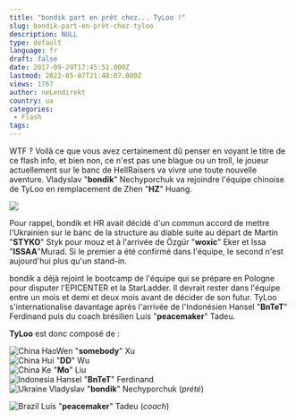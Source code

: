 ```yaml
---
title: "bondik part en prêt chez... TyLoo !"
slug: bondik-part-en-prêt-chez-tyloo
description: NULL
type: default
language: fr
draft: false
date: 2017-09-29T17:45:51.000Z
lastmod: 2022-05-07T21:48:07.000Z
views: 1767
author: neLendirekt
country: ua
categories:
 - Flash
tags:
---
```

WTF ? Voilà ce que vous avez certainement dû penser en voyant le titre de ce flash info, et bien non, ce n'est pas une blague ou un troll, le joueur actuellement sur le banc de HellRaisers va vivre une toute nouvelle aventure. Vladyslav "**bondik**" Nechyporchuk va rejoindre l'équipe chinoise de TyLoo en remplacement de Zhen "**HZ**" Huang.

![](https://flickshot-ue.s3.eu-west-2.amazonaws.com/flickshot/article/59ce83fd2ec16/images/4i38DDN3sXLCbQxsS34A2dZaiKaBpMLT3wXgys8i.jpeg)

Pour rappel, bondik et HR avait décidé d'un commun accord de mettre l'Ukrainien sur le banc de la structure au diable suite au départ de Martin "**STYKO**" Styk pour mouz et à l'arrivée de Özgür "**woxic**" Eker et Issa "**ISSAA**"Murad. Si le premier a été confirmé dans l'équipe, le second n'est aujourd'hui plus qu'un stand-in.

bondik a déjà rejoint le bootcamp de l'équipe qui se prépare en Pologne pour disputer l'EPICENTER et la StarLadder. Il devrait rester dans l'équipe entre un mois et demi et deux mois avant de décider de son futur. TyLoo s'internationalise davantage après l'arrivée de l'Indonésien Hansel "**BnTeT**" Ferdinand puis du coach brésilien Luis "**peacemaker**" Tadeu.

**TyLoo** est donc composé de :

![China](/images/countries/cn.svg)⁠ HaoWen "**somebody**" Xu  
![China](/images/countries/cn.svg)⁠ Hui "**DD**" Wu  
![China](/images/countries/cn.svg)⁠ Ke "**Mo**" Liu  
![Indonesia](/images/countries/id.svg)⁠ Hansel "**BnTeT**" Ferdinand  
![Ukraine](/images/countries/ua.svg)⁠ Vladyslav "**bondik**" Nechyporchuk (_prété_)

![Brazil](/images/countries/br.svg)⁠ Luis "**peacemaker**" Tadeu (_coach_)
